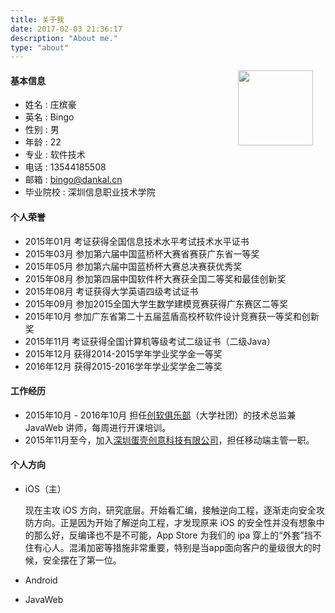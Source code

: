 ```yaml
---
title: 关于我
date: 2017-02-03 21:36:17
description: "About me."
type: "about"
---
```


<img src="http://bingo.ren/images/me.jpg" width=120 style="float:right;margin-right:20px">

#### 基本信息

* 姓名 : 庄槟豪 
* 英名 : Bingo
* 性别 : 男
* 年龄 : 22
* 专业 : 软件技术
* 电话 : 13544185508
* 邮箱 : bingo@dankal.cn
* 毕业院校 : 深圳信息职业技术学院

#### 个人荣誉

- 2015年01月  考证获得全国信息技术水平考试技术水平证书
- 2015年03月  参加第六届中国蓝桥杯大赛省赛获广东省一等奖
- 2015年05月  参加第六届中国蓝桥杯大赛总决赛获优秀奖
- 2015年08月  参加第四届中国软件杯大赛获全国二等奖和最佳创新奖
- 2015年08月  考证获得大学英语四级考试证书
- 2015年09月  参加2015全国大学生数学建模竞赛获得广东赛区二等奖
- 2015年10月  参加广东省第二十五届蓝盾高校杯软件设计竞赛获一等奖和创新奖
- 2015年11月  考证获得全国计算机等级考试二级证书（二级Java）
- 2015年12月  获得2014-2015学年学业奖学金一等奖
- 2016年12月  获得2015-2016学年学业奖学金二等奖

#### 工作经历

- 2015年10月 - 2016年10月 担任[创软俱乐部](https://sxisa.org/)（大学社团）的技术总监兼 JavaWeb 讲师，每周进行开课培训。
- 2015年11月至今，加入[深圳蛋壳创意科技有限公司](http://dankal.cn)，担任移动端主管一职。

#### 个人方向

- iOS（主）

    现在主攻 iOS 方向，研究底层。开始看汇编，接触逆向工程，逐渐走向安全攻防方向。正是因为开始了解逆向工程，才发现原来 iOS 的安全性并没有想象中的那么好，反编译也不是不可能，App Store 为我们的 ipa 穿上的“外套”挡不住有心人。混淆加密等措施非常重要，特别是当app面向客户的量级很大的时候，安全摆在了第一位。

- Android
- JavaWeb

